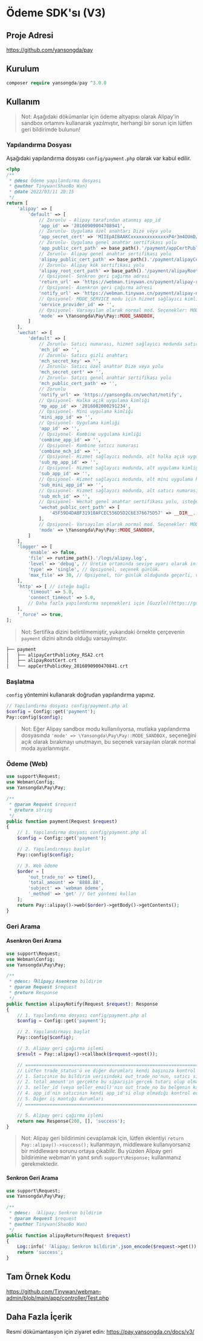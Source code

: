 # Ödeme SDK'sı (V3)

## Proje Adresi

https://github.com/yansongda/pay

## Kurulum

```php
composer require yansongda/pay ^3.0.0
```

## Kullanım

> Not: Aşağıdaki dökümanlar için ödeme altyapısı olarak Alipay'in sandbox ortamını kullanarak yazılmıştır, herhangi bir sorun için lütfen geri bildirimde bulunun!

### Yapılandırma Dosyası

Aşağıdaki yapılandırma dosyası `config/payment.php` olarak var kabul edilir.

```php
<?php
/**
 * @desc Ödeme yapılandırma dosyası
 * @author Tinywan(ShaoBo Wan)
 * @date 2022/03/11 20:15
 */
return [
    'alipay' => [
        'default' => [
            // Zorunlu - Alipay tarafından atanmış app_id
            'app_id' => '20160909004708941',
            // Zorunlu- Uygulama özel anahtarı Dize veya yolu
            'app_secret_cert' => 'MIIEpAIBAAKCxxxxxxxxxxxxxxP4r3m4OUmD/+XDgCg==',
            // Zorunlu- Uygulama genel anahtar sertifikası yolu
            'app_public_cert_path' => base_path().'/payment/appCertPublicKey_2016090900470841.crt',
            // Zorunlu- Alipay genel anahtar sertifikası yolu
            'alipay_public_cert_path' => base_path().'/payment/alipayCertPublicKey_RSA2.crt',
            // Zorunlu- Alipay kök sertifikası yolu
            'alipay_root_cert_path' => base_path().'/payment/alipayRootCert.crt',
            // Opsiyonel- Senkron geri çağırma adresi
            'return_url' => 'https://webman.tinywan.cn/payment/alipay-return',
            // Opsiyonel- Asenkron geri çağırma adresi
            'notify_url' => 'https://webman.tinywan.cn/payment/alipay-notify',
            // Opsiyonel- MODE_SERVICE modu için hizmet sağlayıcı kimliği, mode Pay::MODE_SERVICE olduğunda bu parametre kullanılır
            'service_provider_id' => '',
            // Opsiyonel- Varsayılan olarak normal mod. Seçenekler: MODE_NORMAL, MODE_SANDBOX, MODE_SERVICE
            'mode' => \Yansongda\Pay\Pay::MODE_SANDBOX,
        ]
    ],
    'wechat' => [
        'default' => [
            // Zorunlu- Satıcı numarası, hizmet sağlayıcı modunda satıcı numarası olacak
            'mch_id' => '',
            // Zorunlu- Satıcı gizli anahtarı
            'mch_secret_key' => '',
            // Zorunlu- Satıcı özel anahtar Dize veya yolu
            'mch_secret_cert' => '',
            // Zorunlu- Satıcı genel anahtar sertifikası yolu
            'mch_public_cert_path' => '',
            // Zorunlu
            'notify_url' => 'https://yansongda.cn/wechat/notify',
            // Opsiyonel- Halka açık uygulama kimliği
            'mp_app_id' => '2016082000291234',
            // Opsiyonel- Mini uygulama kimliği
            'mini_app_id' => '',
            // Opsiyonel- Uygulama kimliği
            'app_id' => '',
            // Opsiyonel- Kombine uygulama kimliği
            'combine_app_id' => '',
            // Opsiyonel- Kombine satıcı numarası
            'combine_mch_id' => '',
            // Opsiyonel- Hizmet sağlayıcı modunda, alt halka açık uygulama kimliği
            'sub_mp_app_id' => '',
            // Opsiyonel- Hizmet sağlayıcı modunda, alt uygulama kimliği
            'sub_app_id' => '',
            // Opsiyonel- Hizmet sağlayıcı modunda, alt mini uygulama kimliği
            'sub_mini_app_id' => '',
            // Opsiyonel- Hizmet sağlayıcı modunda, alt satıcı numarası
            'sub_mch_id' => '',
            // Opsiyonel- Wechat genel anahtar sertifikası yolu, isteğe bağlı, php-fpm modunda bu parametrenin yapılandırılmasını şiddetle öneririz
            'wechat_public_cert_path' => [
                '45F59D4DABF31918AFCEC556D5D2C6E376675D57' => __DIR__.'/Cert/wechatPublicKey.crt',
            ],
            // Opsiyonel- Varsayılan olarak normal mod. Seçenekler: MODE_NORMAL, MODE_SERVICE
            'mode' => \Yansongda\Pay\Pay::MODE_SANDBOX,
        ]
    ],
    'logger' => [
        'enable' => false,
        'file' => runtime_path().'/logs/alipay.log',
        'level' => 'debug', // Üretim ortamında seviye ayarı olarak info önerilir, geliştirme ortamında debug olabilir
        'type' => 'single', // Opsiyonel, seçenek günlük.
        'max_file' => 30, // Opsiyonel, tür günlük olduğunda geçerli, varsayılan 30 gün
    ],
    'http' => [ // isteğe bağlı
        'timeout' => 5.0,
        'connect_timeout' => 5.0,
        // Daha fazla yapılandırma seçenekleri için [Guzzle](https://guzzle-cn.readthedocs.io/zh_CN/latest/request-options.html) adresine bakınız
    ],
    '_force' => true,
];
```
> Not: Sertifika dizini belirtilmemiştir, yukarıdaki örnekte çerçevenin `payment` dizini altında olduğu varsayılmıştır.

```php
├── payment
│   ├── alipayCertPublicKey_RSA2.crt
│   ├── alipayRootCert.crt
│   └── appCertPublicKey_2016090900470841.crt
```

### Başlatma

`config` yöntemini kullanarak doğrudan yapılandırma yapınız.

```php
// Yapılandırma dosyası config/payment.php al
$config = Config::get('payment');
Pay::config($config);
```
> Not: Eğer Alipay sandbox modu kullanılıyorsa, mutlaka yapılandırma dosyasında `'mode' => \Yansongda\Pay\Pay::MODE_SANDBOX,` seçeneğini açık olarak bırakmayı unutmayın, bu seçenek varsayılan olarak normal moda ayarlanmıştır.

### Ödeme (Web)

```php
use support\Request;
use Webman\Config;
use Yansongda\Pay\Pay;

/**
 * @param Request $request
 * @return string
 */
public function payment(Request $request)
{
    // 1. Yapılandırma dosyası config/payment.php al
    $config = Config::get('payment');

    // 2. Yapılandırmayı başlat
    Pay::config($config);

    // 3. Web ödeme
    $order = [
        'out_trade_no' => time(),
        'total_amount' => '8888.88',
        'subject' => 'webman ödeme',
        '_method' => 'get' // Get yöntemi kullan
    ];
    return Pay::alipay()->web($order)->getBody()->getContents();
}
```

### Geri Arama

#### Asenkron Geri Arama

```php
use support\Request;
use Webman\Config;
use Yansongda\Pay\Pay;

/**
 * @desc:『Alipay』Asenkron bildirim
 * @param Request $request
 * @return Response
 */
public function alipayNotify(Request $request): Response
{
    // 1. Yapılandırma dosyası config/payment.php al
    $config = Config::get('payment');

    // 2. Yapılandırmayı başlat
    Pay::config($config);

    // 3. Alipay geri çağırma işlemi
    $result = Pay::alipay()->callback($request->post());

    // ===================================================================================================
    // Lütfen trade_status'ü ve diğer durumları kendi başınıza kontrol edin. Sadece işlem bildirimi TRADE_SUCCESS veya TRADE_FINISHED ise, Alipay ödemenin başarıyla yapıldığını kabul edecektir.
    // 1. Satıcının bu bildirim verisindeki out_trade_no'nun, satıcı sisteminde oluşturulan sipariş numarası olup olmadığını doğrulaması gerekmektedir;
    // 2. total_amount'ın gerçekte bu siparişin gerçek tutarı olup olmadığı kontrol edilmelidir (yani, satıcı sipariş oluştururken belirtilen tutar);
    // 3. seller_id (veya seller_email)'nın out_trade_no bu belgenin karşılık gelen işlem tarafı olup olmadığının doğrulanması gerekmektedir;
    // 4. app_id'nin satıcının kendi app_id'si olup olmadığı kontrol edilmelidir.
    // 5. Diğer iş mantığı durumları
    // ===================================================================================================

    // 5. Alipay geri çağırma işlemi
    return new Response(200, [], 'success');
}
```

> Not: Alipay geri bildirimini cevaplamak için, lütfen eklentiyi `return Pay::alipay()->success();` kullanmayın, middleware kullanıyorsanız bir middleware sorunu ortaya çıkabilir. Bu yüzden Alipay geri bildirimine webman'ın yanıt sınıfı `support\Response;` kullanmanız gerekmektedir.

#### Senkron Geri Arama

```php
use support\Request;
use Yansongda\Pay\Pay;

/**
 * @desc: 『Alipay』Senkron bildirim
 * @param Request $request
 * @author Tinywan(ShaoBo Wan)
 */
public function alipayReturn(Request $request)
{
    Log::info('『Alipay』Senkron bildirim'.json_encode($request->get()));
    return 'success';
}
```

## Tam Örnek Kodu

https://github.com/Tinywan/webman-admin/blob/main/app/controller/Test.php

## Daha Fazla İçerik

Resmi dökümantasyon için ziyaret edin: https://pay.yansongda.cn/docs/v3/
